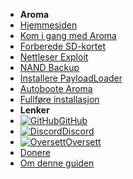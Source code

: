 - **Aroma**
- [Hjemmesiden](../introduction)
- [Kom i gang med Aroma](getting-started)
- [Forberede SD-kortet](sd-preparation)
- [Nettleser Exploit](browser-exploit)
- [NAND Backup](nand-backup)
- [Installere PayloadLoader](installing-payloadloader)
- [Autoboote Aroma](autobooting)
- [Fullføre installasjon](finalizing-setup)
- **Lenker**
- [![GitHub](https://icongr.am/simple/github.svg?color=808080&size=16)GitHub](https://github.com/hacks-guide/Guide-WiiU)
- [![Discord](https://icongr.am/simple/discord.svg?colored&size=16)Discord](https://discord.gg/C29hYvh)
- [![Oversett](https://icongr.am/material/translate.svg?color=808080&size=16)Oversett](https://hacks-guide.crowdin.com/u/projects/10)
- [Donere](../donations)
- [Om denne guiden](../about)
